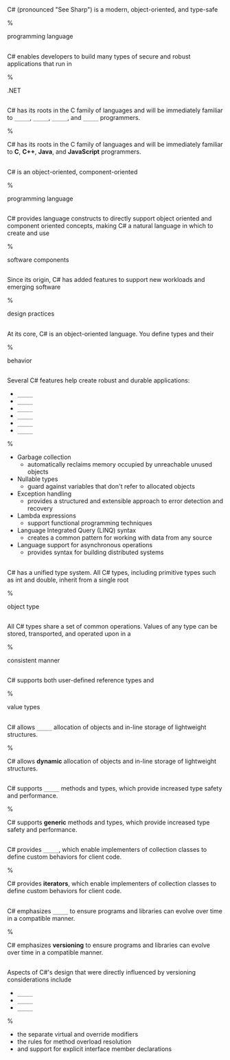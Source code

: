 ##

C# (pronounced "See Sharp") is a modern, object-oriented, and type-safe

%

programming language

##

C# enables developers to build many types of secure and robust applications that run in

%

.NET

##

C# has its roots in the C family of languages and will be immediately familiar to `_____`, `_____`, `_____`, and `_____` programmers.

%

C# has its roots in the C family of languages and will be immediately familiar to **C**, **C++**, **Java**, and **JavaScript** programmers.

##

C# is an object-oriented, component-oriented

%

programming language

##

C# provides language constructs to directly support object oriented and component oriented concepts, making C# a natural language in which to create and use

%

software components

##

Since its origin, C# has added features to support new workloads and emerging software

%

design practices

##

At its core, C# is an object-oriented language. You define types and their

%

behavior

##

Several C# features help create robust and durable applications:

- `_____`
- `_____`
- `_____`
- `_____`
- `_____`
- `_____`

%

- Garbage collection
  - automatically reclaims memory occupied by unreachable unused objects
- Nullable types
  - guard against variables that don't refer to allocated objects
- Exception handling
  - provides a structured and extensible approach to error detection and recovery
- Lambda expressions
  - support functional programming techniques
- Language Integrated Query (LINQ) syntax
  - creates a common pattern for working with data from any source
- Language support for asynchronous operations
  - provides syntax for building distributed systems

##

C# has a unified type system. All C# types, including primitive types such as int and double, inherit from a single root

%

object type

##

All C# types share a set of common operations. Values of any type can be stored, transported, and operated upon in a

%

consistent manner

##

C# supports both user-defined reference types and

%

value types

##

C# allows `_____` allocation of objects and in-line storage of lightweight structures.

%

C# allows **dynamic** allocation of objects and in-line storage of lightweight structures.

##

C# supports `_____` methods and types, which provide increased type safety and performance.

%

C# supports **generic** methods and types, which provide increased type safety and performance.

##

C# provides `_____`, which enable implementers of collection classes to define custom behaviors for client code.

%

C# provides **iterators**, which enable implementers of collection classes to define custom behaviors for client code.

##

C# emphasizes `_____` to ensure programs and libraries can evolve over time in a compatible manner.

%

C# emphasizes **versioning** to ensure programs and libraries can evolve over time in a compatible manner.

##

Aspects of C#'s design that were directly influenced by versioning considerations include

- `_____`
- `_____`
- `_____`

%

- the separate virtual and override modifiers
- the rules for method overload resolution
- and support for explicit interface member declarations
